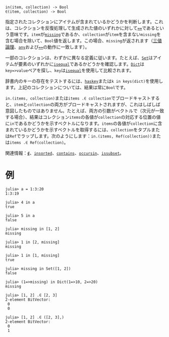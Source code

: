 ```
in(item, collection) -> Bool
∈(item, collection) -> Bool
```

指定されたコレクションにアイテムが含まれているかどうかを判断します。これは、コレクションを反復処理して生成された値のいずれかに対して[`==`](@ref)であるという意味です。`item`が[`missing`](@ref)であるか、`collection`が`item`を含まない`missing`を含む場合を除いて、`Bool`値を返します。この場合、`missing`が返されます（[三値論理](https://en.wikipedia.org/wiki/Three-valued_logic)、[`any`](@ref)および[`==`](@ref)の動作に一致します）。

一部のコレクションは、わずかに異なる定義に従います。たとえば、[`Set`](@ref)はアイテムが要素のいずれかに[`isequal`](@ref)であるかどうかを確認します。[`Dict`](@ref)は`key=>value`ペアを探し、`key`は[`isequal`](@ref)を使用して比較されます。

辞書内のキーの存在をテストするには、[`haskey`](@ref)または`k in keys(dict)`を使用します。上記のコレクションについては、結果は常に`Bool`です。

`in.(items, collection)`または`items .∈ collection`でブロードキャストすると、`item`と`collection`の両方がブロードキャストされますが、これはしばしば意図したものではありません。たとえば、両方の引数がベクトルで（次元が一致する場合）、結果はコレクション`items`の各値が`collection`の対応する位置の値に`in`であるかどうかを示すベクトルになります。`items`の各値が`collection`に含まれているかどうかを示すベクトルを取得するには、`collection`をタプルまたは`Ref`でラップします。次のようにします：`in.(items, Ref(collection))`または`items .∈ Ref(collection)`。

関連情報：[`∉`](@ref)、[`insorted`](@ref)、[`contains`](@ref)、[`occursin`](@ref)、[`issubset`](@ref)。

# 例

```jldoctest
julia> a = 1:3:20
1:3:19

julia> 4 in a
true

julia> 5 in a
false

julia> missing in [1, 2]
missing

julia> 1 in [2, missing]
missing

julia> 1 in [1, missing]
true

julia> missing in Set([1, 2])
false

julia> (1=>missing) in Dict(1=>10, 2=>20)
missing

julia> [1, 2] .∈ [2, 3]
2-element BitVector:
 0
 0

julia> [1, 2] .∈ ([2, 3],)
2-element BitVector:
 0
 1
```
